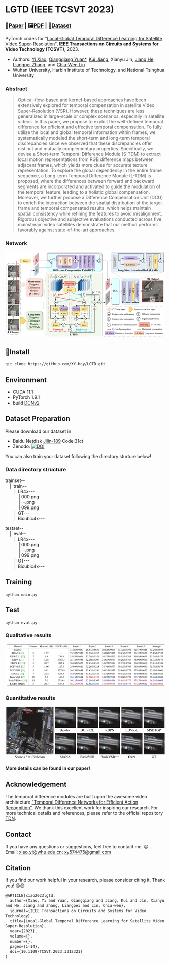 # LGTD (IEEE TCSVT 2023)
### 📖[**Paper**](https://ieeexplore.ieee.org/document/10239514) | 🖼️[**PDF**](./img/lgtd.pdf) | 🎁[**Dataset**](https://zenodo.org/record/6969604)

PyTorch codes for "[Local-Global Temporal Difference Learning for Satellite Video Super-Resolution](https://ieeexplore.ieee.org/document/10239514)", **IEEE Transactions on Circuits and Systems for Video Technology (TCSVT)**, 2023.

- Authors: [Yi Xiao](https://xy-boy.github.io/), [Qiangqiang Yuan*](http://qqyuan.users.sgg.whu.edu.cn/), [Kui Jiang](https://scholar.google.com.hk/citations?user=AbOLE9QAAAAJ&hl=zh-CN), Xianyu Jin, [Jiang He](https://jianghe96.github.io/), [Liangpei Zhang](http://www.lmars.whu.edu.cn/prof_web/zhangliangpei/rs/index.html), and [Chia-Wen Lin](https://www.ee.nthu.edu.tw/cwlin/)<br>
- Wuhan University, Harbin Institute of Technology, and National Tsinghua University 

### Abstract
> Optical-flow-based and kernel-based approaches have been extensively explored for temporal compensation in satellite Video Super-Resolution (VSR). However, these techniques are less generalized in large-scale or complex scenarios, especially in satellite videos. In this paper, we propose to exploit the well-defined temporal difference for efficient and effective temporal compensation. To fully utilize the local and global temporal information within frames, we systematically modeled the short-term and long-term temporal discrepancies since we observed that these discrepancies offer distinct and mutually complementary properties. Specifically, we devise a Short-term Temporal Difference Module (S-TDM) to extract local motion representations from RGB difference maps between adjacent frames, which yields more clues for accurate texture representation. To explore the global dependency in the entire frame sequence, a Long-term Temporal Difference Module (L-TDM) is proposed, where the differences between forward and backward segments are incorporated and activated to guide the modulation of the temporal feature, leading to a holistic global compensation. Moreover, we further propose a Difference Compensation Unit (DCU) to enrich the interaction between the spatial distribution of the target frame and temporal compensated results, which helps maintain spatial consistency while refining the features to avoid misalignment. Rigorous objective and subjective evaluations conducted across five mainstream video satellites demonstrate that our method performs favorably against state-of-the-art approaches.
> 
### Network  
 ![image](/fig/network.png)
## 🧩Install
```
git clone https://github.com/XY-boy/LGTD.git
```
## Environment
 * CUDA 11.1
 * PyTorch 1.9.1
 * build [DCNv2](https://github.com/CharlesShang/DCNv2)
 
 ## Dataset Preparation
 Please download our dataset in 
 * Baidu Netdisk [Jilin-189](https://pan.baidu.com/s/1Y1-mS5gf7m8xSTJQPn4WZw) Code:31ct
 * Zenodo: <a href="https://doi.org/10.5281/zenodo.6969604"><img src="https://zenodo.org/badge/DOI/10.5281/zenodo.6969604.svg" alt="DOI"></a>
 
You can also train your dataset following the directory sturture below!
 
### Data directory structure
trainset--  
&emsp;|&ensp;train--  
&emsp;&emsp;|&ensp;LR4x---  
&emsp;&emsp;&emsp;| 000.png  
&emsp;&emsp;&emsp;| ···.png  
&emsp;&emsp;&emsp;| 099.png  
&emsp;&emsp;|&ensp;GT---   
&emsp;&emsp;|&ensp;Bicubic4x--- 

testset--  
&emsp;|&ensp;eval--  
&emsp;&emsp;|&ensp;LR4x---  
&emsp;&emsp;&emsp;| 000.png  
&emsp;&emsp;&emsp;| ···.png  
&emsp;&emsp;&emsp;| 099.png  
&emsp;&emsp;|&ensp;GT---   
&emsp;&emsp;|&ensp;Bicubic4x--- 

## Training
```
python main.py
```

## Test
```
python eval.py
```
### Qualitative results
 ![image](/fig/res2.png)
 
### Quantitative results
 ![image](/fig/res1.png)
 
#### More details can be found in our paper!

## Acknowledgement
The temporal difference modules are built upon the awesome video architecture ["Temporal Difference Networks for Efficient Action Recognition"](https://openaccess.thecvf.com/content/CVPR2021/html/Wang_TDN_Temporal_Difference_Networks_for_Efficient_Action_Recognition_CVPR_2021_paper.html). We thank this excellent work for inspiring our research. For more technical details and references, please refer to the official repository [TDN](https://github.com/MCG-NJU/TDN).

## Contact
If you have any questions or suggestions, feel free to contact me. 😊  
Email: xiao_yi@whu.edu.cn; xy574475@gmail.com

## Citation
If you find our work helpful in your research, please consider citing it. Thank you! 😊😊
```
@ARTICLE{xiao2023lgtd,
  author={Xiao, Yi and Yuan, Qiangqiang and Jiang, Kui and Jin, Xianyu and He, Jiang and Zhang, Liangpei and Lin, Chia-wen},
  journal={IEEE Transactions on Circuits and Systems for Video Technology}, 
  title={Local-Global Temporal Difference Learning for Satellite Video Super-Resolution}, 
  year={2023},
  volume={},
  number={},
  pages={1-14},
  doi={10.1109/TCSVT.2023.3312321}
}
```

